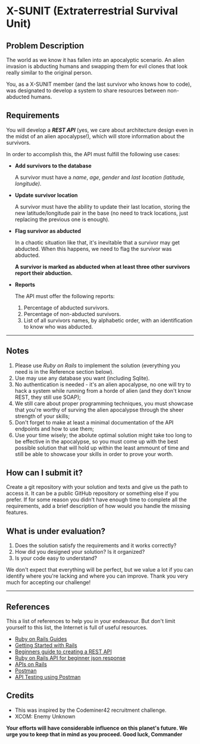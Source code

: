 
# X-SUNIT (Extraterrestrial Survival Unit)

## Problem Description

The world as we know it has fallen into an apocalyptic scenario. An alien invasion is abducting humans and swapping them for evil clones that look really similar to the original person.

You, as a X-SUNIT member (and the last survivor who knows how to code), was designated to develop a system to share resources between non-abducted humans.

## Requirements

You will develop a ***REST API*** (yes, we care about architecture design even in the midst of an alien apocalypse!), which will store information about the survivors.

In order to accomplish this, the API must fulfill the following use cases:

- **Add survivors to the database**

  A survivor must have a *name*, *age*, *gender* and *last location (latitude, longitude)*.

- **Update survivor location**

  A survivor must have the ability to update their last location, storing the new latitude/longitude pair in the base (no need to track locations, just replacing the previous one is enough).

- **Flag survivor as abducted**

  In a chaotic situation like that, it's inevitable that a survivor may get abducted. When this happens, we need to flag the survivor was abducted.

  **A survivor is marked as abducted when at least three other survivors report their abduction.**

- **Reports**

  The API must offer the following reports:

    1. Percentage of abducted survivors.
    2. Percentage of non-abducted survivors.
    3. List of all survivors names, by alphabetic order, with an identification to know who was abducted.

---------------------------------------

## Notes

1. Please use *Ruby on Rails* to implement the solution (everything you need is in the Reference section below).
2. Use may use any database you want (including Sqlite).
3. No authentication is needed - it's an alien apocalypse, no one will try to hack a system while running from a horde of alien (and they don't know REST, they still use SOAP);
4. We still care about proper programming techniques, you must showcase that you're worthy of surving the alien apocalypse through the sheer strength of your skills;
5. Don't forget to make at least a minimal documentation of the API endpoints and how to use them;
6. Use your time wisely; the abolute optimal solution might take too long to be effective in the apocalypse, so you must come up with the best possible solution that will hold up within the least ammount of time and still be able to showcase your skills in order to prove your worth.

## How can I submit it?

Create a git repository with your solution and texts and give us the path to access it. It can be a public GitHub repository or something else if you prefer. If for some reason you didn't have enough time to complete all the requirements, add a brief description of how would you handle the missing features.

## What is under evaluation?

1. Does the solution satisfy the requirements and it works correctly?
2. How did you designed your solution? Is it organized?
3. Is your code easy to understand?

We don't expect that everything will be perfect, but we value a lot if you can identify where you're lacking and where you can improve. Thank you very much for accepting our challenge!

---------------------------------------

## References

This a list of references to help you in your endeavour. But don't limit yourself to this list, the Internet is full of useful resources.

- [Ruby on Rails Guides](https://guides.rubyonrails.org)
- [Getting Started with Rails](https://guides.rubyonrails.org/getting_started.html)
- [Beginners guide to creating a REST API](http://www.andrewhavens.com/posts/20/beginners-guide-to-creating-a-rest-api)
- [Ruby on Rails API for beginner json response](https://stackoverflow.com/questions/42688328/ruby-on-rails-api-for-beginner-json-response)
- [APIs on Rails](http://apionrails.icalialabs.com/book)
- [Postman](https://www.getpostman.com)
- [API Testing using Postman](https://medium.com/aubergine-solutions/api-testing-using-postman-323670c89f6d)

## Credits

- This was inspired by the Codeminer42 recruitment challenge.
- XCOM: Enemy Unknown

**Your efforts will have considerable influence on this planet's future. We urge you to keep that in mind as you proceed. Good luck, Commander**
